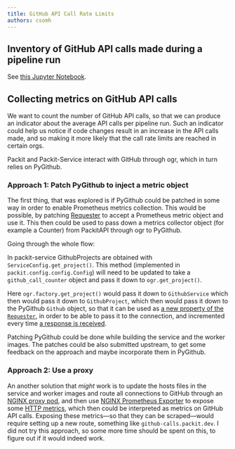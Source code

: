 ```yaml
---
title: GitHub API Call Rate Limits
authors: csomh
---
```


## Inventory of GitHub API calls made during a pipeline run

See [this Jupyter Notebook](./github-api-call-inventory.ipynb).

## Collecting metrics on GitHub API calls

We want to count the number of GitHub API calls, so that we can produce an
indicator about the average API calls per pipeline run. Such an indicator
could help us notice if code changes result in an increase in the API calls
made, and so making it more likely that the call rate limits are reached in
certain orgs.

Packit and Packit-Service interact with GitHub through ogr, which in turn
relies on PyGithub.

### Approach 1: Patch PyGithub to inject a metric object

The first thing, that was explored is if PyGithub could be patched in some way
in order to enable Prometheus metrics collection. This would be possible, by
patching [Requester] to accept a Prometheus metric object and use it. This
then could be used to pass down a metrics collector object (for example a
Counter) from PackitAPI through ogr to PyGithub.

Going through the whole flow:

In packit-service GithubProjects are obtained with
`ServiceConfig.get_project()`. This method (implemented in
`packit.config.config.Config`) will need to be updated to take a
`github_call_counter` object and pass it down to `ogr.get_project()`.

Here `ogr.factory.get_project()` would pass it down to `GithubService` which
then would pass it down to `GithubProject`, which then would pass it down to
the PyGithub `Github` object, so that it can be used as [a new property of the
`Requester`], in order to be able to pass it to the connection, and
incremented every time [a response is received].

Patching PyGithub could be done while building the service and the worker
images. The patches could be also submitted upstream, to get some feedback on
the approach and maybe incorporate them in PyGithub.

### Approach 2: Use a proxy

An another solution that _might_ work is to update the hosts files in the
service and worker images and route all connections to GitHub through an
[NGINX proxy pod], and then use [NGINX Prometheus Exporter] to expose some
[HTTP metrics], which then could be interpreted as metrics on GitHub API
calls. Exposing these metrics—so that they can be scraped—would require
setting up a new route, something like `github-calls.packit.dev`. I did not
try this approach, so some more time should be spent on this, to figure out if
it would indeed work.

[requester]: https://github.com/PyGithub/PyGithub/blob/master/github/Requester.py
[nginx proxy pod]: https://docs.nginx.com/nginx/admin-guide/web-server/reverse-proxy/
[nginx prometheus exporter]: https://github.com/nginxinc/nginx-prometheus-exporter
[http metrics]: https://github.com/nginxinc/nginx-prometheus-exporter#http
[a new property of the `requester`]: https://github.com/PyGithub/PyGithub/blob/e414c3227bb15819b443b4474f1aded433011bda/github/MainClass.py#L122
[connection]: https://github.com/PyGithub/PyGithub/blob/e414c3227bb15819b443b4474f1aded433011bda/github/Requester.py#L668
[a response is received]: https://github.com/PyGithub/PyGithub/blob/e414c3227bb15819b443b4474f1aded433011bda/github/Requester.py#L129
